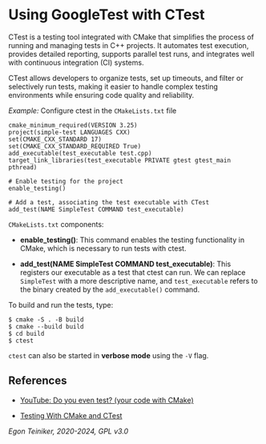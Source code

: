 # Using GoogleTest with CTest

CTest is a testing tool integrated with CMake that simplifies the process 
of running and managing tests in C++ projects. It automates test execution,
provides detailed reporting, supports parallel test runs, and integrates 
well with continuous integration (CI) systems. 

CTest allows developers to organize tests, set up timeouts, and filter 
or selectively run tests, making it easier to handle complex testing 
environments while ensuring code quality and reliability.

_Example:_ Configure ctest in the `CMakeLists.txt` file
```
cmake_minimum_required(VERSION 3.25)
project(simple-test LANGUAGES CXX)
set(CMAKE_CXX_STANDARD 17)
set(CMAKE_CXX_STANDARD_REQUIRED True)
add_executable(test_executable test.cpp)
target_link_libraries(test_executable PRIVATE gtest gtest_main pthread)

# Enable testing for the project
enable_testing()

# Add a test, associating the test executable with CTest
add_test(NAME SimpleTest COMMAND test_executable)
```

`CMakeLists.txt` components:

* **enable_testing()**: This command enables the testing functionality in CMake, which is necessary to run tests with ctest.

* **add_test(NAME SimpleTest COMMAND test_executable)**: This registers our executable as a test that ctest can run. We can replace `SimpleTest` with 
a more descriptive name, and `test_executable` refers to the binary created by the `add_executable()` command.


To build and run the tests, type:
```
$ cmake -S . -B build
$ cmake --build build
$ cd build
$ ctest
```

`ctest` can also be started in **verbose mode** using the `-V` flag.


## References
* [YouTube: Do you even test? (your code with CMake)](https://youtu.be/pxJoVRfpRPE?si=j6v2g1hNGbn0Rv3u)

* [Testing With CMake and CTest](https://cmake.org/cmake/help/book/mastering-cmake/chapter/Testing%20With%20CMake%20and%20CTest.html)

*Egon Teiniker, 2020-2024, GPL v3.0*